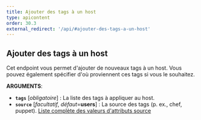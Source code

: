 ```yaml
---
title: Ajouter des tags à un host
type: apicontent
order: 30.3
external_redirect: '/api/#ajouter-des-tags-a-un-host'
---
```

## Ajouter des tags à un host
Cet endpoint vous permet d'ajouter de nouveaux tags à un host. Vous pouvez également spécifier d'où proviennent ces tags si vous le souhaitez.

**ARGUMENTS**:

* **`tags`** [*obligatoire*] :
    La liste des tags à appliquer au host.
* **`source`** [*facultatif*, *défaut*=**users**] :
    La source des tags (p. ex., chef, puppet).
    [Liste complète des valeurs d'attributs source][1]

[1]: /fr/integrations/faq/list-of-api-source-attribute-value